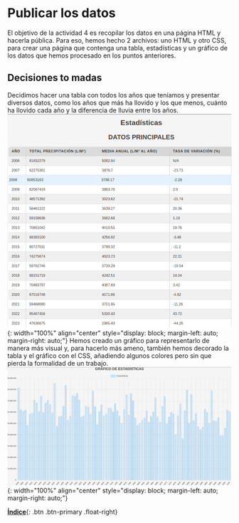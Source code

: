 # Publicar los datos
El objetivo de la actividad 4 es recopilar los datos en una página HTML y hacerla pública. Para eso, hemos hecho 2 archivos: uno HTML y otro CSS, para crear una página que contenga una tabla, estadísticas y un gráfico de los datos que hemos procesado en los puntos anteriores.

## Decisiones to madas
Decidimos hacer una tabla con todos los años que teníamos y presentar diversos datos, como los años que más ha llovido y los que menos, cuánto ha llovido cada año y la diferencia de lluvia entre los años.
![Imagen](./media/tabla.png){: width="100%" align="center" style="display: block; margin-left: auto; margin-right: auto;"}
Hemos creado un gráfico para representarlo de manera más visual y, para hacerlo más ameno, también hemos decorado la tabla y el gráfico con el CSS, añadiendo algunos colores pero sin que pierda la formalidad de un trabajo.
 ![Imagen](./media/grafico.png){: width="100%" align="center" style="display: block; margin-left: auto; margin-right: auto;"}






[**Índice**](../README.md){: .btn .btn-primary .float-right}
